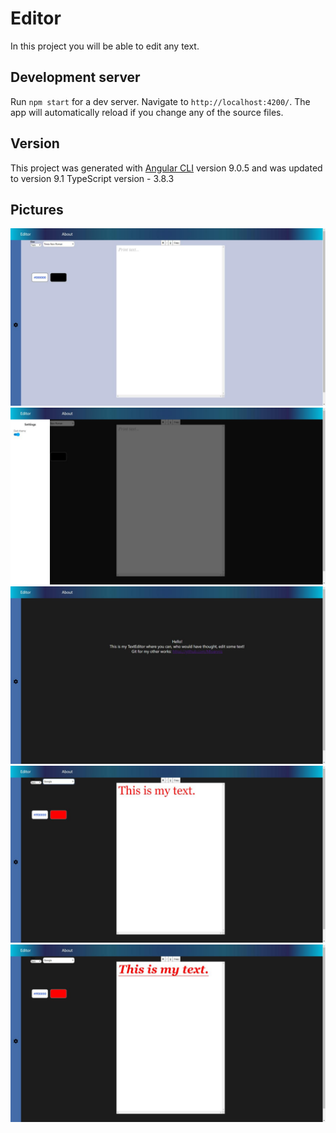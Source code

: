 # Editor

In this project you will be able to edit any text.

## Development server

Run `npm start` for a dev server. Navigate to `http://localhost:4200/`. The app will automatically reload if you change any of the source files.

## Version

This project was generated with [Angular CLI](https://github.com/angular/angular-cli) version 9.0.5 and was updated to version 9.1
TypeScript version - 3.8.3

## Pictures

![Editor Screenshots](/screenshots/photo1.png)
![Editor Screenshots](/screenshots/photo2.png)
![Editor Screenshots](/screenshots/photo3.png)
![Editor Screenshots](/screenshots/photo4.png)
![Editor Screenshots](/screenshots/photo5.png)
